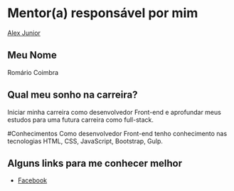 # Mentor(a) responsável por mim
[Alex Junior](/profiles/mentors/profiles/alexjunior012.md)

## Meu Nome
Romário Coimbra

## Qual meu sonho na carreira?
Iniciar minha carreira como desenvolvedor Front-end e aprofundar meus estudos para uma futura carreira como full-stack.

#Conhecimentos
Como desenvolvedor Front-end tenho conhecimento nas tecnologias HTML, CSS, JavaScript, Bootstrap, Gulp.

## Alguns links para me conhecer melhor

- [Facebook](https://www.facebook.com/romarioccoimbra)
